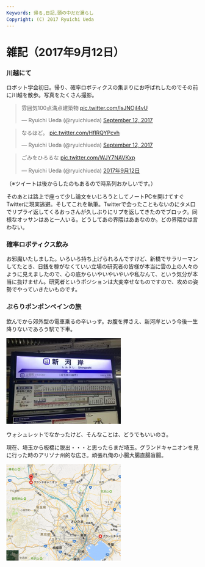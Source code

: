 ```yaml
---
Keywords: 帰る,日記,頭の中だだ漏らし
Copyright: (C) 2017 Ryuichi Ueda
---
```


# 雑記（2017年9月12日）
<h3>川越にて</h3>

ロボット学会初日。帰り、確率ロボティクスの集まりにお呼ばれしたのでその前に川越を散歩。写真をたくさん撮影。

<blockquote class="twitter-tweet" data-partner="tweetdeck"><p lang="ja" dir="ltr">雰囲気100点満点建築物 <a href="https://t.co/lsJNOjI4vU">pic.twitter.com/lsJNOjI4vU</a></p>&mdash; Ryuichi Ueda (@ryuichiueda) <a href="https://twitter.com/ryuichiueda/status/907539865398534145">September 12, 2017</a></blockquote>
<script async src="//platform.twitter.com/widgets.js" charset="utf-8"></script>

<blockquote class="twitter-tweet" data-partner="tweetdeck"><p lang="ja" dir="ltr">なるほど。 <a href="https://t.co/HfIRQYPcvh">pic.twitter.com/HfIRQYPcvh</a></p>&mdash; Ryuichi Ueda (@ryuichiueda) <a href="https://twitter.com/ryuichiueda/status/907540419738607616">September 12, 2017</a></blockquote>
<script async src="//platform.twitter.com/widgets.js" charset="utf-8"></script>

<blockquote class="twitter-tweet" data-lang="ja"><p lang="ja" dir="ltr">ごみをひろるな <a href="https://t.co/WJY7NAVKxp">pic.twitter.com/WJY7NAVKxp</a></p>&mdash; Ryuichi Ueda (@ryuichiueda) <a href="https://twitter.com/ryuichiueda/status/907529335501873152">2017年9月12日</a></blockquote>
<script async src="//platform.twitter.com/widgets.js" charset="utf-8"></script>

（※ツイートは後からしたのもあるので時系列おかしいです。）


そのあとは路上で座って少し論文をいじろうとしてノートPCを開けてすぐTwitterに現実逃避。そしてこれを執筆。Twitterで会ったこともないのにタメ口でリプライ返してくるおっさんが久しぶりにリプを返してきたのでブロック。同様なオッサンはあと一人いる。どうしてあの界隈はああなのか。どの界隈かは言わない。

<h3>確率ロボティクス飲み</h3>

お邪魔いたしました。いろいろ持ち上げられるんですけど、新橋でサラリーマンしてたとき、日銭を稼がなくていい立場の研究者の皆様が本当に雲の上の人々のように見えましたので、心の底からいやいやいやいや私なんて、という気分が本当に抜けません。研究者というポジションは大変幸せなものですので、攻めの姿勢でやっていきたいものです。

<h3>ぶらりポンポンペインの旅</h3>

飲んでから郊外型の電車乗るの辛いっす。お腹を押さえ、新河岸という今後一生降りないであろう駅で下車。

<a href="IMG_8707-e1505220986588.jpg"><img src="IMG_8707-e1505220986588-300x225.jpg" alt="" width="300" height="225" class="aligncenter size-medium wp-image-10392" /></a>

ウォシュレットでなかったけど、そんなことは、どうでもいいのさ。


現在、埼玉から板橋に脱出・・・と思ったらまだ埼玉。グランドキャニオンを見に行った時のアリゾナ州的な広さ。頑張れ俺の小腸大腸直腸盲腸。

<a href="5cc990314632b9e65c5b108bc7ed8e9f.png"><img src="5cc990314632b9e65c5b108bc7ed8e9f-300x253.png" alt="" width="300" height="253" class="aligncenter size-medium wp-image-10401" /></a>
